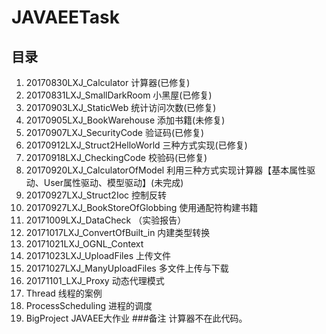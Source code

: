 # JAVAEETask

## 目录
1. 20170830LXJ_Calculator 计算器(已修复)
2. 20170831LXJ_SmallDarkRoom 小黑屋(已修复)
3. 20170903LXJ_StaticWeb 统计访问次数(已修复)
4. 20170905LXJ_BookWarehouse 添加书籍(未修复)
5. 20170907LXJ_SecurityCode 验证码(已修复)
6. 20170912LXJ_Struct2HelloWorld 三种方式实现(已修复)
7. 20170918LXJ_CheckingCode 校验码(已修复)
8. 20170920LXJ_CalculatorOfModel 利用三种方式实现计算器【基本属性驱动、User属性驱动、模型驱动】(未完成)
9. 20170927LXJ_Struct2Ioc 控制反转 
10. 20170927LXJ_BookStoreOfGlobbing 使用通配符构建书籍 
11. 20171009LXJ_DataCheck （实验报告）
12. 20171017LXJ_ConvertOfBuilt_in 内建类型转换
13. 20171021LXJ_OGNL_Context 
14. 20171023LXJ_UploadFiles 上传文件
15. 20171027LXJ_ManyUploadFiles 多文件上传与下载
16. 20171101_LXJ_Proxy 动态代理模式
17. Thread 线程的案例
18. ProcessScheduling 进程的调度
19. BigProject JAVAEE大作业
###备注
计算器不在此代码。
